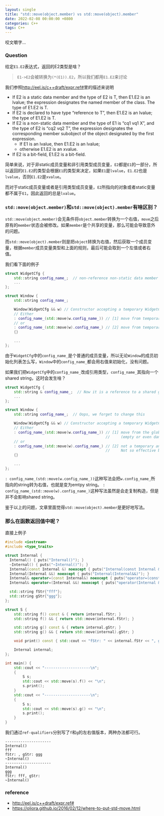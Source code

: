 ```yaml
---
layout: single
title: "std::move(object.member) vs std::move(object).member"
date: 2022-02-08 00:00:00 +0800
categories: C++
tags: C++
---
```


咬文嚼字...

### Question

给定`E1.E2`表达式，返回的E2类型是啥？

> `E1->E2`会被转换为`(*(E1)).E2`，所以我们都用`E1.E2`来讨论

我们参照<http://eel.is/c++draft/expr.ref#>里的描述来说明

* If E2 is a static data member and the type of E2 is T, then E1.E2 is an lvalue; the expression designates the named member of the class. The type of E1.E2 is T.
* If E2 is declared to have type “reference to T”, then E1.E2 is an lvalue; the type of E1.E2 is T.
* If E2 is a non-static data member and the type of E1 is “cq1 vq1 X”, and the type of E2 is “cq2 vq2 T”, the expression designates the corresponding member subobject of the object designated by the first expression.
  * If E1 is an lvalue, then E1.E2 is an lvalue;
  * otherwise E1.E2 is an xvalue.
* If E2 is a bit-field, E1.E2 is a bit-field.

简单来说，对于非static成员变量和非引用类型成员变量，`E2`都是`E1`的一部分，所以返回的`E1.E2`的类型会根据`E1`的类型来决定，如果`E1`是`lvalue`，`E1.E2`也是`lvalue`，否则`E1.E2`是`xvalue`。

而对于static成员变量或者是引用类型成员变量，`E2`所指向的对象或者static变量都不属于`E1`，因此返回的总是`lvalue`。

### `std::move(object.member)`和`std::move(object).member`有啥区别？

`std::move(object.member)`会无条件将`object.member`转换为一个右值，`move`之后原有的`member`状态会被修改。如果`member`是个共享的变量，那么可能会导致意外的问题。

而`std::move(object).member`则是把`object`转换为右值，然后获取一个成员变量，根据`member`成员变量类型和上面的规则，最后可能会取到一个左值或者右值。

我们看下面的例子

```c++
struct WidgetCfg {
    std::string config_name_;  // non-reference non-static data member
    ...
};

struct Window {
    std::string config_name_;

    Window(WidgetCfg && w) // Constructor accepting a temporary WidgetCfg so we are safe to move from it
    // Either
    : config_name_(std::move(w.config_name_)) // [1] move from temporary. No problem
    // or
    : config_name_(std::move(w).config_name_) // [2] move from temporary. No problem
    {}

    ...
};
```

由于`WidgetCfg`中的`config_name_`是个普通的成员变量，所以无论`Window`的成员初始化列表怎么写，`Window`中的`config_name_`都会用右值来初始化，没有问题。

如果我们把`WidgetCfg`中的`config_name_`改成引用类型，`config_name_`其指向一个shared string，这时会发生啥？

```c++
struct WidgetCfg {
    std::string & config_name_;  // Now it is a reference to a shared global string
    ...
};

struct Window {
    std::string config_name_;  // Oops, we forget to change this

    Window(WidgetCfg && w) // Constructor accepting a temporary WidgetCfg so we are safe to move from it
    // Either
    : config_name_(std::move(w.config_name_)) // [1] move from the global variable, leaves one in the
                                              //     (empty or even dangerous to use) 'moved from' state!
    // or
    : config_name_(std::move(w).config_name_) // [2] not a temporary any more, so makes a copy rather than move.
                                              //     Not so effective but still safe!
    {}

    ...
};
```

`: config_name_(std::move(w.config_name_))`这种写法会把`w.config_name_`所指向的string转为右值，也就是变为emtpy string。
`: config_name_(std::move(w).config_name_)`这种写法虽然是会走复制构造，但是并不会影响shared string。

鉴于以上的问题，文章里面觉得`std::move(object).member`是更好地写法。

### 那么在函数返回值中呢？

直接上例子

```c++
#include <iostream>
#include <type_traits>

struct Internal {
  Internal() { puts("Internal()"); }
  ~Internal() { puts("~Internal()"); }
  Internal(const Internal &) noexcept { puts("Internal(const Internal &)"); }
  Internal(Internal &&) noexcept { puts("Internal(Internal&&)"); }
  Internal& operator=(const Internal&) noexcept { puts("operator=(const Internal&)"); return *this; }
  Internal& operator=(Internal &&) noexcept { puts("operator(Internal &&)"); return *this; }

  std::string fStr{"fff"};
  std::string gStr{"ggg"};
};

struct S {
    std::string f() const & { return internal.fStr; }
    std::string f() && { return std::move(internal.fStr); }

    std::string g() const & { return internal.gStr; }
    std::string g() && { return std::move(internal).gStr; }

    void print() const { std::cout << "fStr: " << internal.fStr << ", gStr: " << internal.gStr << "\n"; }

    Internal internal;
};

int main() {
    std::cout << "---------------------\n";
    {
        S s;
        std::cout << std::move(s).f() << "\n";
        s.print();
    }
    std::cout << "---------------------\n";
    {
        S s;
        std::cout << std::move(s).g() << "\n";
        s.print();
    }
}
```

我们通过`ref-qualifiers`分别写了`f`和`g`的左右值版本，两种办法都可行。

```text
---------------------
Internal()
fff
fStr: , gStr: ggg
~Internal()
---------------------
Internal()
ggg
fStr: fff, gStr: 
~Internal()
```

### reference

* <http://eel.is/c++draft/expr.ref#>
* <https://oliora.github.io/2016/02/12/where-to-put-std-move.html>
